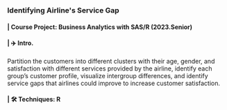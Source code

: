 ### Identifying Airline's Service Gap
#### | Course Project: Business Analytics with SAS/R (2023.Senior)
#### | ✈️ Intro.
Partition the customers into different clusters with their age, gender, and satisfaction with different services provided by the airline, identify each group’s customer profile, visualize intergroup differences, and identify service gaps that airlines could improve to increase customer satisfaction.
#### | 🛠️ Techniques: R
